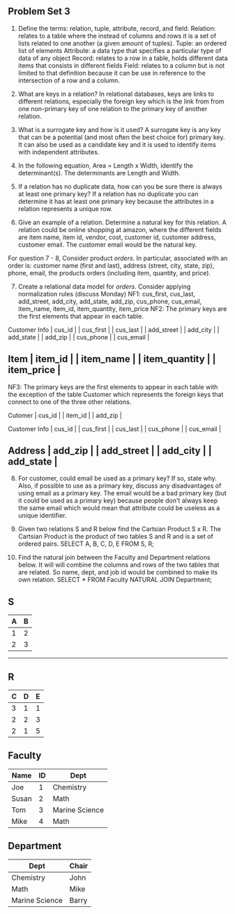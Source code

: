 ## Problem Set 3 

1. Define the terms: relation, tuple, attribute, record, and field.
Relation: relates to a table where the instead of columns and rows it is a set of lists related to one another (a given amount of tuples).
Tuple: an ordered list of elements
Attribute: a data type that specifies a particular type of data of any object
Record: relates to a row in a table, holds different data items that consists in different fields
Field: relates to a column but is not limited to that definition because it can be use in reference to the intersection of a row and a column.

2. What are keys in a relation?
In relational databases, keys are links to different relations, especially the foreign key which is the link from from one non-primary key of one relation to the primary key of another relation.

3. What is a surrogate key and how is it used?
A surrogate key is any key that can be a potential (and most often the best choice for) primary key. It can also be used as a candidate key and it is used to identify items with independent attributes.

4. In the following equation, Area = Length x Width, identify the determinant(s).
The determinants are Length and Width.

5. If a relation has no duplicate data, how can you be sure there is always at least one primary key?
If a relation has no duplicate you can determine it has at least one primary key because the attributes in a relation represents a unique row.

6. Give an example of a relation.  Determine a natural key for this relation.
A relation could be online shopping at amazon, where the different fields are item name, item id, vendor, cost, customer id, customer address, customer email. The customer email would be the natural key. 

  For question 7 - 8, Consider product *orders*.  In particular, associated with an order is: customer name (first and last), address (street, city, state, zip), phone, email, the products orders (including item, quantity, and price).  

7. Create a relational data model for *orders*.  Consider applying normalization rules (discuss Monday)
NF1: cus_first, cus_last, add_street, add_city, add_state, add_zip, cus_phone, cus_email, item_name, item_id, item_quantity, item_price
NF2: The primary keys are the first elements that appear in each table.

Customer Info
| cus_id |
| cus_first |
| cus_last |
| add_street |
| add_city |
| add_state |
| add_zip |
| cus_phone |
| cus_email |

Item
| item_id |
| item_name |
| item_quantity |
| item_price |
--------------
NF3: The primary keys are the first elements to appear in each table with the exception of the table Customer which represents the foreign keys that connect to one of the three other relations.

Cutomer
| cus_id |
| item_id |
| add_zip |

Customer Info
| cus_id |
| cus_first |
| cus_last |
| cus_phone |
| cus_email |

Address
| add_zip |
| add_street |
| add_city |
| add_state |
------------

8. For customer, could email be used as a primary key?  If so, state why.  Also, if possible to use as a primary key, discuss any disadvantages of using email as a primary key.
The email would be a bad primary key (but it could be used as a primary key) because people don't always keep the same email which would mean that attribute could be useless as a unique identifier.

9. Given two relations S and R below find the Cartsian Product S x R. 
The Cartsian Product is the product of two tables S and R and is a set of ordered pairs.
SELECT A, B, C, D, E FROM S, R;

10. Find the natural join between the Faculty and Department relations below.
It will will combine the columns and rows of the two tables that are related. So name, dept, and job id would be combined to make its own relation.
SELECT * FROM  Faculty NATURAL JOIN Department;

S
--------------
| A | B |
|---|---|
| 1 | 2 |
| 2 | 3 |
---------

R
------------
| C | D | E |
|---|---|---|
| 3 | 1 | 1 |
| 2 | 2 | 3 |
| 2 | 1 | 5 |



Faculty
--------------
| Name | ID | Dept |
|-------|----|----------------|
| Joe | 1 | Chemistry |
| Susan | 2 | Math |
| Tom | 3 | Marine Science |
| Mike | 4 | Math |


Department
------------
| Dept | Chair  |
|---|---|
| Chemistry | John |
| Math | Mike |
| Marine Science | Barry |
